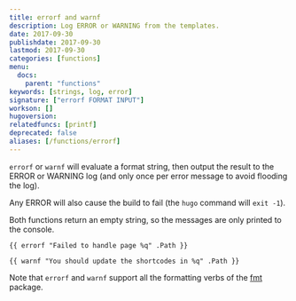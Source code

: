```yaml
---
title: errorf and warnf
description: Log ERROR or WARNING from the templates.
date: 2017-09-30
publishdate: 2017-09-30
lastmod: 2017-09-30
categories: [functions]
menu:
  docs:
    parent: "functions"
keywords: [strings, log, error]
signature: ["errorf FORMAT INPUT"]
workson: []
hugoversion:
relatedfuncs: [printf]
deprecated: false
aliases: [/functions/errorf]
---
```


`errorf` or `warnf` will evaluate a format string, then output the result to the ERROR or WARNING log (and only once per error message to avoid flooding the log).

Any ERROR will also cause the build to fail (the `hugo` command will `exit -1`).

Both functions return an empty string, so the messages are only printed to the console.

```
{{ errorf "Failed to handle page %q" .Path }}
```

```
{{ warnf "You should update the shortcodes in %q" .Path }}
```

Note that `errorf` and `warnf` support all the formatting verbs of the [fmt](https://golang.org/pkg/fmt/) package.
